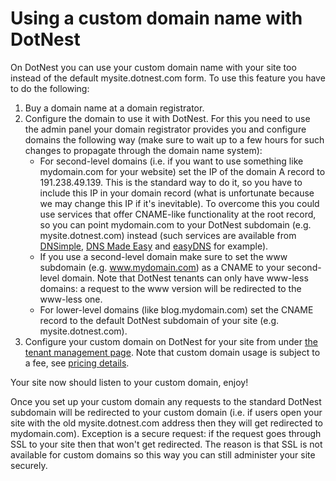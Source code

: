 # Using a custom domain name with DotNest



On DotNest you can use your custom domain name with your site too instead of the default mysite.dotnest.com form. To use this feature you have to do the following:

1. Buy a domain name at a domain registrator.
2. Configure the domain to use it with DotNest. For this you need to use the admin panel your domain registrator provides you and configure domains the following way (make sure to wait up to a few hours for such changes to propagate through the domain name system):
	- For second-level domains (i.e. if you want to use something like mydomain.com for your website) set the IP of the domain A record to 191.238.49.139. This is the standard way to do it, so you have to include this IP in your domain record (what is unfortunate because we may change this IP if it's inevitable). To overcome this you could use services that offer CNAME-like functionality at the root record, so you can point mydomain.com to your DotNest subdomain (e.g. mysite.dotnest.com) instead (such services are available from [DNSimple](http://support.dnsimple.com/articles/alias-record), [DNS Made Easy](http://www.dnsmadeeasy.com/services/aname-records/) and [easyDNS](http://docs.easydns.com/aname-records/) for example).
	- If you use a second-level domain make sure to set the www subdomain (e.g. www.mydomain.com) as a CNAME to your second-level domain. Note that DotNest tenants can only have www-less domains: a request to the www version will be redirected to the www-less one.
	- For lower-level domains (like blog.mydomain.com) set the CNAME record to the default DotNest subdomain of your site (e.g. mysite.dotnest.com).
3. Configure your custom domain on DotNest for your site from under [the tenant management page](/DotNest.Frontend/UserTenantManagement/). Note that custom domain usage is subject to a fee, see [pricing details](/pricing).

Your site now should listen to your custom domain, enjoy!

Once you set up your custom domain any requests to the standard DotNest subdomain will be redirected to your custom domain (i.e. if users open your site with the old mysite.dotnest.com address then they will get redirected to mydomain.com). Exception is a secure request: if the request goes through SSL to your site then that won't get redirected. The reason is that SSL is not available for custom domains so this way you can still administer your site securely.